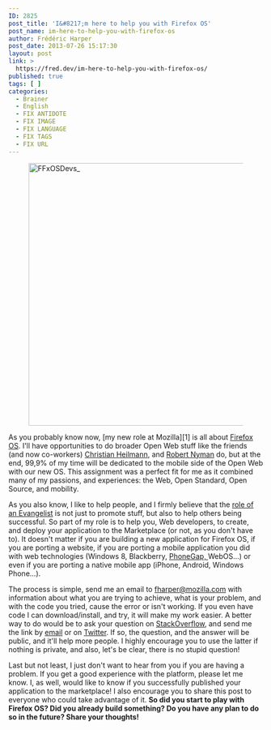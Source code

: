 ```yaml
---
ID: 2825
post_title: 'I&#8217;m here to help you with Firefox OS'
post_name: im-here-to-help-you-with-firefox-os
author: Frédéric Harper
post_date: 2013-07-26 15:17:30
layout: post
link: >
  https://fred.dev/im-here-to-help-you-with-firefox-os/
published: true
tags: [ ]
categories:
  - Brainer
  - English
  - FIX ANTIDOTE
  - FIX IMAGE
  - FIX LANGUAGE
  - FIX TAGS
  - FIX URL
---
```

<figure><img alt="FFxOSDevs_" src="http://fred.dev/wp-content/uploads/2013/07/FFxOSDevs_.png" width="800" height="518" /></figure>
As you probably know now, [my new role at Mozilla][1] is all about <a href="https://www.mozilla.org/en-US/firefox/os/" target="_blank" rel="noopener noreferrer">Firefox OS</a>. I'll have opportunities to do broader Open Web stuff like the friends (and now co-workers) <a href="https://christianheilmann.com/" target="_blank" rel="noopener noreferrer">Christian Heilmann</a>, and <a href="https://robertnyman.com/" target="_blank" rel="noopener noreferrer">Robert Nyman</a> do, but at the end, 99,9% of my time will be dedicated to the mobile side of the Open Web with our new OS. This assignment was a perfect fit for me as it combined many of my passions, and experiences: the Web, Open Standard, Open Source, and mobility.

As you also know, I like to help people, and I firmly believe that the [role of an Evangelist][2] is not just to promote stuff, but also to help others being successful. So part of my role is to help you, Web developers, to create, and deploy your application to the Marketplace (or not, as you don't have to). It doesn't matter if you are building a new application for Firefox OS, if you are porting a website, if you are porting a mobile application you did with web technologies (Windows 8, Blackberry, <a href="https://phonegap.com/" target="_blank" rel="noopener noreferrer">PhoneGap, </a>WebOS...) or even if you are porting a native mobile app (iPhone, Android, Windows Phone...).

The process is simple, send me an email to <a href="mailto:fharper@mozilla.com" target="_blank" rel="noopener noreferrer">fharper@mozilla.com</a> with information about what you are trying to achieve, what is your problem, and with the code you tried, cause the error or isn't working. If you even have code I can download/install, and try, it will make my work easier. A better way to do would be to ask your question on <a href="https://stackoverflow.com/" target="_blank" rel="noopener noreferrer">StackOverflow</a>, and send me the link by <a href="mailto:fharper@mozilla.com" target="_blank" rel="noopener noreferrer">email</a> or on <a href="https://twitter.com/fharper" target="_blank" rel="noopener noreferrer">Twitter</a>. If so, the question, and the answer will be public, and it'll help more people. I highly encourage you to use the latter if nothing is private, and also, let's be clear, there is no stupid question!

Last but not least, I just don't want to hear from you if you are having a problem. If you get a good experience with the platform, please let me know. I, as well, would like to know if you successfully published your application to the marketplace! I also encourage you to share this post to everyone who could take advantage of it. **So did you start to play with Firefox OS? Did you already build something? Do you have any plan to do so in the future? Share your thoughts!**

 [1]: https://fred.dev/first-week-done-as-a-mozillian/ "First week done as a Mozillian"
 [2]: http://fred.dev/so-you-want-to-be-an-evangelist/ "So you want to be an Evangelist?"